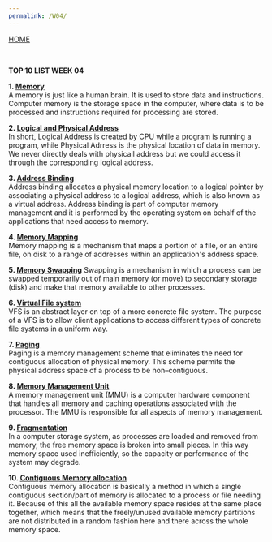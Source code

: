```yaml
---
permalink: /W04/
---
```

[HOME](../)

<br>

**TOP 10 LIST WEEK 04**

**1. [Memory](https://www.tutorialspoint.com/computer_fundamentals/computer_memory.htm)**
<br>
A memory is just like a human brain. It is used to store data and instructions. Computer memory is the storage space in the computer, where data is to be processed and instructions required for processing are stored.

**2. [Logical and Physical Address](https://www.geeksforgeeks.org/logical-and-physical-address-in-operating-system/)**
<br>
In short, Logical Address is created by CPU while a program is running a program, while Physical Adrress is the physical location of data in memory. We never directly deals with physicall address but we could access it through the corresponding logical address.

**3. [Address Binding](https://www.techwalla.com/articles/what-is-address-binding)**
<br>
Address binding allocates a physical memory location to a logical pointer by associating a physical address to a logical address, which is also known as a virtual address. Address binding is part of computer memory management and it is performed by the operating system on behalf of the applications that need access to memory.

**4. [Memory Mapping](https://www.mathworks.com/help/matlab/import_export/overview-of-memory-mapping.html)**
<br>
Memory mapping is a mechanism that maps a portion of a file, or an entire file, on disk to a range of addresses within an application's address space.

**5. [Memory Swapping](https://www.tutorialspoint.com/operating_system/os_memory_management.htm)**
Swapping is a mechanism in which a process can be swapped temporarily out of main memory (or move) to secondary storage (disk) and make that memory available to other processes.

**6. [Virtual File system](https://en.wikipedia.org/wiki/Virtual_file_system)**
<br>
VFS is an abstract layer on top of a more concrete file system. The purpose of a VFS is to allow client applications to access different types of concrete file systems in a uniform way.

**7. [Paging](https://www.geeksforgeeks.org/paging-in-operating-system/)**
<br>
Paging is a memory management scheme that eliminates the need for contiguous allocation of physical memory. This scheme permits the physical address space of a process to be non–contiguous.

**8. [Memory Management Unit](https://whatis.techtarget.com/definition/memory-management-unit-MMU)**
<br>
A memory management unit (MMU) is a computer hardware component that handles all memory and caching operations associated with the processor. The MMU is responsible for all aspects of memory management.

**9. [Fragmentation](https://www.includehelp.com/operating-systems/fragmentation.aspx)**
<br>
In a computer storage system, as processes are loaded and removed from memory, the free memory space is broken into small pieces. In this way memory space used inefficiently, so the capacity or performance of the system may degrade.

**10. [Contiguous Memory allocation](https://www.geeksforgeeks.org/difference-between-contiguous-and-noncontiguous-memory-allocation/)**
<br>
Contiguous memory allocation is basically a method in which a single contiguous section/part of memory is allocated to a process or file needing it. Because of this all the available memory space resides at the same place together, which means that the freely/unused available memory partitions are not distributed in a random fashion here and there across the whole memory space.
